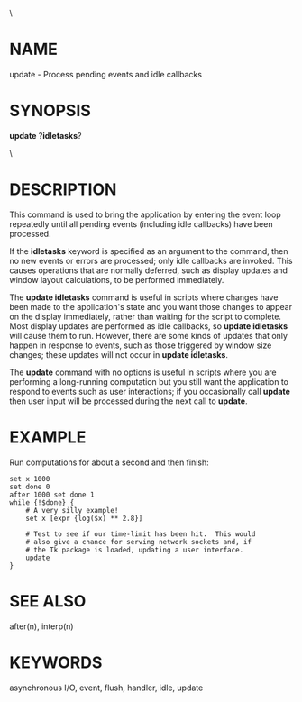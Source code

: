 \

# NAME

update - Process pending events and idle callbacks

# SYNOPSIS

**update** ?**idletasks**?

\

# DESCRIPTION

This command is used to bring the application by entering the event loop
repeatedly until all pending events (including idle callbacks) have been
processed.

If the **idletasks** keyword is specified as an argument to the command,
then no new events or errors are processed; only idle callbacks are
invoked. This causes operations that are normally deferred, such as
display updates and window layout calculations, to be performed
immediately.

The **update idletasks** command is useful in scripts where changes have
been made to the application\'s state and you want those changes to
appear on the display immediately, rather than waiting for the script to
complete. Most display updates are performed as idle callbacks, so
**update idletasks** will cause them to run. However, there are some
kinds of updates that only happen in response to events, such as those
triggered by window size changes; these updates will not occur in
**update idletasks**.

The **update** command with no options is useful in scripts where you
are performing a long-running computation but you still want the
application to respond to events such as user interactions; if you
occasionally call **update** then user input will be processed during
the next call to **update**.

# EXAMPLE

Run computations for about a second and then finish:

    set x 1000
    set done 0
    after 1000 set done 1
    while {!$done} {
        # A very silly example!
        set x [expr {log($x) ** 2.8}]

        # Test to see if our time-limit has been hit.  This would
        # also give a chance for serving network sockets and, if
        # the Tk package is loaded, updating a user interface.
        update
    }

# SEE ALSO

after(n), interp(n)

# KEYWORDS

asynchronous I/O, event, flush, handler, idle, update
